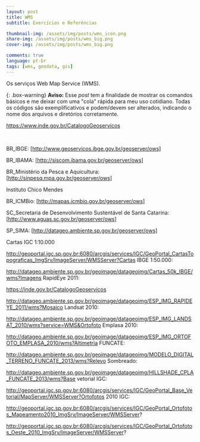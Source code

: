 ```yaml
---
layout: post
title: WMS
subtitle: Exercícios e Referências

thumbnail-img: /assets/img/posts/wms_icon.png
share-img: /assets/img/posts/wms_big.png
cover-img: /assets/img/posts/wms_big.png

comments: true
language: pt-br
tags: [wms, geodata, gis]
---
```


Os serviços Web Map Service (WMS).

{: .box-warning}
**Aviso:** Esse _post_ tem a finalidade de mostrar os comandos básicos e me deixar com uma "cola" rápida para meu uso cotidiano. Todas os códigos são exemplificativos e podem/devem ser alterados, indicando o nome dos arquivos e diretórios corretamente.

https://www.inde.gov.br/CatalogoGeoservicos



<br>

BR_IBGE: [http://www.geoservicos.ibge.gov.br/geoserver/ows]

BR_IBAMA: [http://siscom.ibama.gov.br/geoserver/ows]

BR_Ministério da Pesca e Aquicultura: [http://sinpesq.mpa.gov.br/geoserver/ows]

Instituto Chico Mendes

BR_ICMBio: [http://mapas.icmbio.gov.br/geoserver/ows]

SC_Secretaria de Desenvolvimento Sustentável de Santa Catarina: [http://www.aguas.sc.gov.br/geoserver/ows]

SP_SIMA: [http://datageo.ambiente.sp.gov.br/geoserver/ows]

Cartas IGC 1:10.000

http://geoportal.igc.sp.gov.br:6080/arcgis/services/IGC/GeoPortal_CartasTopograficas_ImgSrv/ImageServer/WMSServer?Cartas IBGE 1:50.000:

http://datageo.ambiente.sp.gov.br/geoimage/datageoimg/Cartas_50k_IBGE/wms?Imagens RapidEye 2011:

https://inde.gov.br/CatalogoGeoservicos

http://datageo.ambiente.sp.gov.br/geoimage/datageoimg/ESP_IMG_RAPIDEYE_2011/wms?Mosaico Landsat 2010:

http://datageo.ambiente.sp.gov.br/geoimage/datageoimg/ESP_IMG_LANDSAT_2010/wms?service=WMS&Ortofoto Emplasa 2010:

http://datageo.ambiente.sp.gov.br/geoimage/datageoimg/ESP_IMG_ORTOFOTO_EMPLASA_2010/wms?Altimetria FUNCATE:

http://datageo.ambiente.sp.gov.br/geoimage/datageoimg/MODELO_DIGITAL_TERRENO_FUNCATE_2013/wms?Relevo Sombreado:

http://datageo.ambiente.sp.gov.br/geoimage/datageoimg/HILLSHADE_CPLA_FUNCATE_2013/wms?Base vetorial IGC:

http://geoportal.igc.sp.gov.br:6080/arcgis/services/IGC/GeoPortal_Base_Vetorial/MapServer/WMSServer?Ortofotos 2010 IGC:

http://geoportal.igc.sp.gov.br:6080/arcgis/services/IGC/GeoPortal_Ortofotos_Mapeamento2010_ImgSrv/ImageServer/WMSServer?

http://geoportal.igc.sp.gov.br:6080/arcgis/services/IGC/GeoPortal_Ortofotos_Oeste_2010_ImgSrv/ImageServer/WMSServer?
